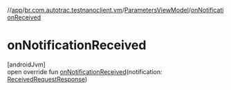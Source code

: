 //[app](../../../index.md)/[br.com.autotrac.testnanoclient.vm](../index.md)/[ParametersViewModel](index.md)/[onNotificationReceived](on-notification-received.md)

# onNotificationReceived

[androidJvm]\
open override fun [onNotificationReceived](on-notification-received.md)(notification: [ReceivedRequestResponse](../../br.com.autotrac.testnanoclient.requestObjects/-received-request-response/index.md))
